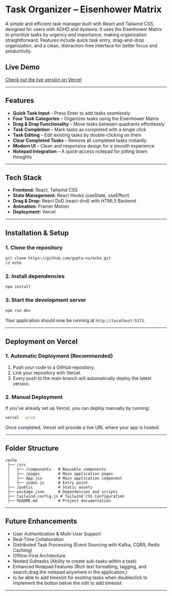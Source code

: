 # Task Organizer – Eisenhower Matrix

A simple and efficient task manager built with React and Tailwind CSS, designed for users with ADHD and dyslexia. It uses the Eisenhower Matrix to prioritize tasks by urgency and importance, making organization straightforward. Features include quick task entry, drag-and-drop organization, and a clean, distraction-free interface for better focus and productivity.

## Live Demo  
[Check out the live version on Vercel](https://focuspocus.vercel.app/)  

---

## Features

- **Quick Task Input** – Press Enter to add tasks seamlessly  
- **Four Task Categories** – Organizes tasks using the Eisenhower Matrix  
- **Drag & Drop Functionality** – Move tasks between quadrants effortlessly  
- **Task Completion** – Mark tasks as completed with a single click  
- **Task Editing** – Edit existing tasks by double-clicking on them  
- **Clear Completed Tasks** – Remove all completed tasks instantly  
- **Modern UI** – Clean and responsive design for a smooth experience  
- **Notepad Integration** – A quick-access notepad for jotting down thoughts  

---

## Tech Stack

- **Frontend:** React, Tailwind CSS  
- **State Management:** React Hooks (useState, useEffect)  
- **Drag & Drop:** React DnD (react-dnd) with HTML5 Backend  
- **Animation:** Framer Motion  
- **Deployment:** Vercel  

---

## Installation & Setup

### 1. Clone the repository
```sh
git clone https://github.com/gupta-nu/echo.git
cd echo
```

### 2. Install dependencies
```sh
npm install
```

### 3. Start the development server
```sh
npm run dev
```
Your application should now be running at `http://localhost:5173`.

---

## Deployment on Vercel

### 1. Automatic Deployment (Recommended)
1. Push your code to a GitHub repository.
2. Link your repository with Vercel.
3. Every push to the main branch will automatically deploy the latest version.

### 2. Manual Deployment
If you've already set up Vercel, you can deploy manually by running:
```sh
vercel --prod
```
Once completed, Vercel will provide a live URL where your app is hosted.

---

## Folder Structure

```
/echo
 ├── /src
 │   ├── /components   # Reusable components
 │   ├── /pages        # Main application pages
 │   ├── App.jsx       # Main application component
 │   ├── index.js      # Entry point
 ├── /public           # Static assets
 ├── package.json      # Dependencies and scripts
 ├── tailwind.config.js # Tailwind CSS Configuration
 ├── README.md         # Project documentation
```

---

## Future Enhancements

- User Authentication & Multi-User Support  
- Real-Time Collaboration  
- Distributed Task Processing (Event Sourcing with Kafka, CQRS, Redis Caching)  
- Offline-First Architecture  
- Nested Subtasks (Ability to create sub-tasks within a task)  
- Enhanced Notepad Features (Rich text formatting, tagging, and search,drag the notepad anywhere in the application,)  
- to be able to add timeslot for exsiting tasks when doubleclick to implement the button below the edit to add timeslot
---

